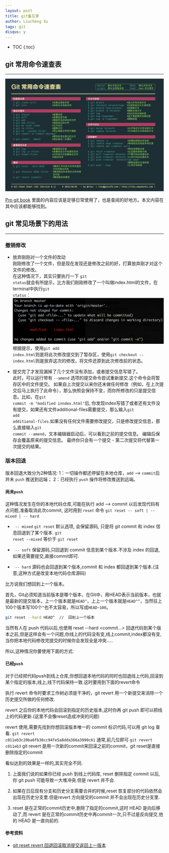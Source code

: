 ```yaml
---
layout: post
title: git备忘录
author: Liucheng Xu
tags: git
disqus: y
---
```

* TOC
{:toc}

## git 常用命令速查表
---

![git常用命令速查表](/images/blog/2016/02-14/Git常用命令.jpg)

[Pro git book](https://git-scm.com/book/zh/v2) 里面的内容应该是足够日常使用了，也是查阅的好地方。本文内容在其中应该都能够找到。

## git 常见场景下的用法
---

### 撤销修改
- 放弃刚刚对一个文件的改动  
刚刚修改了一个文件，但是现在发现还是修改之前的好，打算放弃刚才对这个文件的修改。  
在这种情况下，其实只要执行一下 <code>git status</code>就会有所提示，比方我们刚刚修改了一个叫做index.html的文件，在terminal中执行<code>git status</code>：
   ![git status](/images/blog/2016/02-14/git-status.png) 
根据提示，使用<code>git add index.html</code>则是将此次修改提交到了暂存区，使用<code>git checkout -- index.html</code>则是放弃这次的修改，将文件还原到此次修改前的状态。

- 提交完了才发现漏掉了几个文件没有添加，或者提交信息写错了。  
此时，可以运行带有 <code>--amend</code> 选项的提交命令尝试重新提交.这个命令会将暂存区中的文件提交。 如果自上次提交以来你还未做任何修改（例如，在上次提交后马上执行了此命令），那么快照会保持不变，而你所修改的只是提交信息。比如，在<code>git commit -m "modified inndex.html"</code>后, 你发现index写错了或者还有文件没有提交，如果还有文件additional-files需要提交，那么输入<code>git add additional-files</code>.如果没有任何文件需要修改提交，只是修改提交信息，那么直接输入<code>git commit --amend</code>，文本编辑器启动后，可以看到之前的提交信息。 编辑后保存会覆盖原来的提交信息。
最终你只会有一个提交 - 第二次提交将代替第一次提交的结果。

### 版本回退
版本回退大致分为2种情况:
1：一切操作都还停留在本地仓库，<code>add</code> --> <code>commit</code>后并未 <code>push</code> 推送到远端；
2：已经执行 <code>push</code> 操作将修改推送到远端。

#### 尚未<code>push</code>
 这种情况发生在你的本地代码仓库,可能在执行 add --> commit 以后发现代码有点问题,准备取消此次commit, 这时用到 <code>reset</code> 命令
<code>git reset -- soft | -- mixed | -- hard</code>

- <code> -- mixed</code>
<code>git reset</code> 默认选项, 会保留源码, 只是将 git commit 和 index 信息回退到了某个版本. <code>git reset --mixed</code>  等价于  <code>git reset</code>

- <code> -- soft</code>
保留源码,只回退到 commit 信息到某个版本.不涉及 index 的回退,如果还需要提交,直接commit即可.
- <code> -- hard</code>
源码也会回退到某个版本,commit 和 index 都回退到某个版本.(注意,这种方式是改变本地代码仓库源码)

比方说我们想回到上一个版本。

首先，Git必须知道当前版本是哪个版本，在Git中，用HEAD表示当前版本，也就是最新的提交版本，上一个版本就是<code>HEAD^</code>，上上一个版本就是<code>HEAD^^</code>，当然往上100个版本写100个<code>^</code>也不太容易，所以写成<code>HEAD~100</code>。

```bash
git reset --hard HEAD^  //  回到上一个版本
```

当然有人在 push 代码以后,也使用 reset --hard <commit...> 回退代码到某个版本之前,但是这样会有一个问题,你线上的代码没有变,线上commit,index都没有变,当你把本地代码修改完提交的时候你会发现全是冲突.....

 所以,这种情况你要使用下面的方式:

#### 已经<code>push</code>

对于已经把代码push到线上仓库,你想回退本地代码的同时也回退线上代码,回滚到某个指定的版本,线上,线下代码保持一致.这时要用到下面的revert命令

执行 revert 命令时要求工作树必须是干净的，git revert 用一个新提交来消除一个历史提交所做的任何修改.

revert 之后你的本地代码会回滚到指定的历史版本,这时你再 git push 即可以把线上的代码更新.(这里不会像reset造成冲突的问题)

revert 使用,需要先找到你想回滚版本唯一的 commit 标识代码,可以用 git log 查看.
<code>git revert c011eb3c20ba6fb38cc94fe5a8dda366a3990c61</code>
通常,前几位即可 <code>git revert c011eb3</code>
git revert 是用一次新的commit来回滚之前的commit，git reset是直接删除指定的commit

看似达到的效果是一样的,其实完全不同.

1. 上面我们说的如果你已经 push 到线上代码库, reset 删除指定 commit 以后,你 git push 可能导致一大堆冲突.但是 revert 并不会.

2. 如果在日后现有分支和历史分支需要合并的时候,reset 恢复部分的代码依然会出现在历史分支里.但是revert 方向提交的commit 并不会出现在历史分支里.

3. reset 是在正常的commit历史中,删除了指定的commit,这时 HEAD 是向后移动了,而 revert 是在正常的commit历史中再commit一次,只不过是反向提交,他的 HEAD 是一直向前的.

#### 参考资料
- [git reset revert 回退回滚取消提交返回上一版本](http://yijiebuyi.com/blog/8f985d539566d0bf3b804df6be4e0c90.html)
